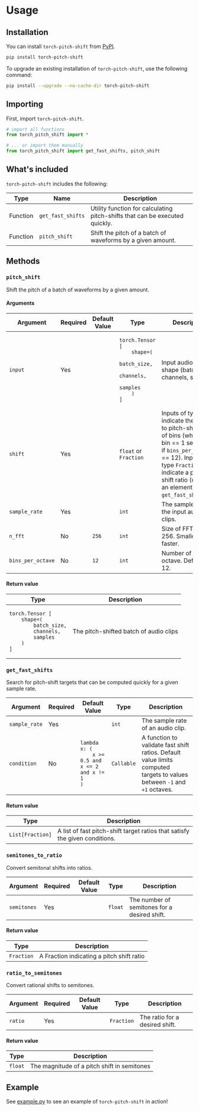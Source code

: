 # Usage

## Installation
You can install `torch-pitch-shift` from [PyPI](https://pypi.org/project/torch-pitch-shift/).

```bash
pip install torch-pitch-shift
```

To upgrade an existing installation of `torch-pitch-shift`, use the following command:

```bash
pip install --upgrade --no-cache-dir torch-pitch-shift
```

## Importing

First, import `torch-pitch-shift`.

```python
# import all functions
from torch_pitch_shift import *

# ... or import them manually
from torch_pitch_shift import get_fast_shifts, pitch_shift
```

## What's included
`torch-pitch-shift` includes the following:

<table>
  <thead>
    <tr>
      <th>Type</th>
      <th>Name</th>
      <th>Description</th>
    </tr>
  </thead>
  <tbody>
    <tr>
      <td>Function</td>
      <td><code>get_fast_shifts</code></td>
      <td>Utility function for calculating pitch-shifts that can be executed quickly.</td>
    </tr>
    <tr>
      <td>Function</td>
      <td><code>pitch_shift</code></td>
      <td>Shift the pitch of a batch of waveforms by a given amount.</td>
    </tr>
  </tbody>
</table>

## Methods

### `pitch_shift`
Shift the pitch of a batch of waveforms by a given amount.

#### Arguments

<table>
  <thead>
    <tr>
      <th>Argument</th>
      <th>Required</th>
      <th>Default Value</th>
      <th>Type</th>
      <th>Description</th>
    </tr>
  </thead>
  <tbody>
    <tr>
      <td><code>input</code></td>
      <td>Yes</td>
      <td></td>
<td><pre><code>torch.Tensor [
    shape=(
        batch_size,
        channels,
        samples
    )
]</code></pre></td>
      <td>Input audio clips of shape (batch_size, channels, samples)</td>
    </tr>
    <tr>
      <td><code>shift</code></td>
      <td>Yes</td>
      <td></td>
      <td><code>float</code> or <code>Fraction</code></td>
      <td>Inputs of type <code>float</code> indicate the amount to pitch-shift in # of bins (where 1 bin == 1 semitone if <code>bins_per_octave</code> == 12). Inputs of type <code>Fraction</code> indicate a pitch-shift ratio (usually an element in <code>get_fast_shifts()</code>).</td>
    </tr>
    <tr>
      <td><code>sample_rate</code></td>
      <td>Yes</td>
      <td></td>
      <td><code>int</code></td>
      <td>The sample rate of the input audio clips.</td>
    </tr>
    <tr>
      <td><code>n_fft</code></td>
      <td>No</td>
      <td><code>256</code></td>
      <td><code>int</code></td>
      <td>Size of FFT. Default 256. Smaller is faster.</td>
    </tr>
    <tr>
      <td><code>bins_per_octave</code></td>
      <td>No</td>
      <td><code>12</code></td>
      <td><code>int</code></td>
      <td>Number of bins per octave. Default is 12.</td>
    </tr>
  </tbody>
</table>

#### Return value

<table>
  <thead>
    <tr>
      <th>Type</th>
      <th>Description</th>
    </tr>
  </thead>
  <tbody>
    <tr>
<td><pre><code>torch.Tensor [
    shape=(
        batch_size,
        channels,
        samples
    )
]</code></pre></td>
      <td>The pitch-shifted batch of audio clips</td>
    </tr>
  </tbody>
</table>

### `get_fast_shifts`
Search for pitch-shift targets that can be computed quickly for a given sample rate.

<table>
  <thead>
    <tr>
      <th>Argument</th>
      <th>Required</th>
      <th>Default Value</th>
      <th>Type</th>
      <th>Description</th>
    </tr>
  </thead>
  <tbody>
    <tr>
      <td><code>sample_rate</code></td>
      <td>Yes</td>
      <td></td>
      <td><code>int</code></td>
      <td>The sample rate of an audio clip.</td>
    </tr>
    <tr>
      <td><code>condition</code></td>
      <td>No</td>
      <td>
<pre><code>lambda x: (
    x &gt;= 0.5 and x &lt;= 2 and x != 1
)</code></pre>
      </td>
      <td><code>Callable</code></td>
      <td>A function to validate fast shift ratios. Default value limits computed targets to values between <code>-1</code> and <code>+1</code> octaves.</td>
    </tr>
  </tbody>
</table>

#### Return value

<table>
  <thead>
    <tr>
      <th>Type</th>
      <th>Description</th>
    </tr>
  </thead>
  <tbody>
    <tr>
      <td><code>List[Fraction]</code></td>
      <td>A list of fast pitch-shift target ratios that satisfy the given conditions.</td>
    </tr>
  </tbody>
</table>

### `semitones_to_ratio`
Convert semitonal shifts into ratios.

<table>
  <thead>
    <tr>
      <th>Argument</th>
      <th>Required</th>
      <th>Default Value</th>
      <th>Type</th>
      <th>Description</th>
    </tr>
  </thead>
  <tbody>
    <tr>
      <td><code>semitones</code></td>
      <td>Yes</td>
      <td></td>
      <td><code>float</code></td>
      <td>The number of semitones for a desired shift.</td>
    </tr>
  </tbody>
</table>

#### Return value

<table>
  <thead>
    <tr>
      <th>Type</th>
      <th>Description</th>
    </tr>
  </thead>
  <tbody>
    <tr>
      <td><code>Fraction</code></td>
      <td>A Fraction indicating a pitch shift ratio</td>
    </tr>
  </tbody>
</table>

### `ratio_to_semitones`
Convert rational shifts to semitones.

<table>
  <thead>
    <tr>
      <th>Argument</th>
      <th>Required</th>
      <th>Default Value</th>
      <th>Type</th>
      <th>Description</th>
    </tr>
  </thead>
  <tbody>
    <tr>
      <td><code>ratio</code></td>
      <td>Yes</td>
      <td></td>
      <td><code>Fraction</code></td>
      <td>The ratio for a desired shift.</td>
    </tr>
  </tbody>
</table>

#### Return value

<table>
  <thead>
    <tr>
      <th>Type</th>
      <th>Description</th>
    </tr>
  </thead>
  <tbody>
    <tr>
      <td><code>float</code></td>
      <td>The magnitude of a pitch shift in semitones</td>
    </tr>
  </tbody>
</table>

## Example

See [example.py](https://github.com/KentoNishi/torch-pitch-shift/blob/master/example.py) to see an example of `torch-pitch-shift` in action!